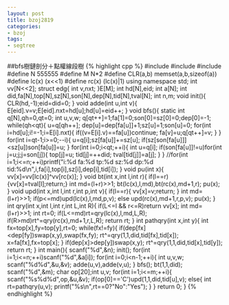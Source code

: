 ```yaml
---
layout: post
title: bzoj2819
categories:
- bzoj
tags:
- segtree
---
```


##bfs樹鏈剖分＋點權線段樹
{% highlight cpp %} 
#include<cstdio>
#include<cstring>
#include<algorithm>
#define N 555555
#define M N*2
#define CLR(a,b) memset(a,b,sizeof(a))
#define lc(x) (x<<1)
#define rc(x) (lc(x)|1)
using namespace std;
int vv[N<<2];
struct edg{
	int v,nxt;
}E[M];
int hd[N],eid;
int a[N];
int did,fa[N],top[N],sz[N],son[N],dep[N],tid[N],tval[N];
int n,m;
void init(){
	CLR(hd,-1);eid=did=0;
}
void adde(int u,int v){
	E[eid].v=v;E[eid].nxt=hd[u];hd[u]=eid++;
}
void bfs(){
	static int q[N],qh=0,qt=0;
	int u,v,w;
	q[qt++]=1;fa[1]=0;son[0]=sz[0]=0;dep[0]=-1;
	while(qh<qt){
		u=q[qh++];
		dep[u]=dep[fa[u]]+1;sz[u]=1;son[u]=0;
		for(int i=hd[u];i!=-1;i=E[i].nxt){
			if((v=E[i].v)==fa[u])continue;
			fa[v]=u;q[qt++]=v;
		}
	}
	for(int i=qt-1;i>=0;--i){
		u=q[i];sz[fa[u]]+=sz[u];
		if(sz[son[fa[u]]]<sz[u])son[fa[u]]=u;
	}
	for(int i=0;i<qt;++i){
		int u=q[i];
		if(son[fa[u]]!=u)for(int j=u;j;j=son[j]){
			top[j]=u;
			tid[j]=++did;
			tval[tid[j]]=a[j];
		}
	}
	//for(int i=1;i<=n;++i)printf("i:%d fa:%d tp:%d sz:%d dp:%d tid:%d\n",i,fa[i],top[i],sz[i],dep[i],tid[i]);
}
void pu(int x){
	vv[x]=vv[lc(x)]^vv[rc(x)];
}
void bt(int x,int l,int r){
	if(l==r){vv[x]=tval[l];return;}
	int md=(l+r)>>1;
	bt(lc(x),l,md),bt(rc(x),md+1,r);
	pu(x);
}
void upd(int x,int l,int r,int p,int v){
	if(l==r){
		vv[x]=v;return;
	}
	int md=(l+r)>>1;
	if(p<=md)upd(lc(x),l,md,p,v);
	else upd(rc(x),md+1,r,p,v);
	pu(x);
}
int qry(int x,int l,int r,int L,int R){
	if(L<=l && r<=R)return vv[x];
	int md=(l+r)>>1;
	int rt=0;
	if(L<=md)rt=qry(lc(x),l,md,L,R);
	if(R>md)rt^=qry(rc(x),md+1,r,L,R);
	return rt;
}
int pathqry(int x,int y){
	int fx=top[x],fy=top[y],rt=0;
	while(fx!=fy){
		if(dep[fx]<dep[fy])swap(x,y),swap(fx,fy);
		rt^=qry(1,1,did,tid[fx],tid[x]);
		x=fa[fx],fx=top[x];
	}
	if(dep[x]>dep[y])swap(x,y);
	rt^=qry(1,1,did,tid[x],tid[y]);
	return rt;
}
int main(){
	scanf("%d",&n);
	init();
	for(int i=1;i<=n;++i)scanf("%d",&a[i]);
	for(int i=0;i<n-1;++i){
		int u,v,w;
		scanf("%d%d",&u,&v);
		adde(u,v),adde(v,u);
	}
	bfs();
	bt(1,1,did);
	scanf("%d",&m);
	char op[20];int u,v;
	for(int i=1;i<=m;++i){
		scanf("%s%d%d",op,&u,&v);
		if(op[0]=='C')upd(1,1,did,tid[u],v);
		else{
			int rt=pathqry(u,v);
			printf("%s\n",rt==0?"No":"Yes");
		}
	}
	return 0;
}
{% endhighlight %}
